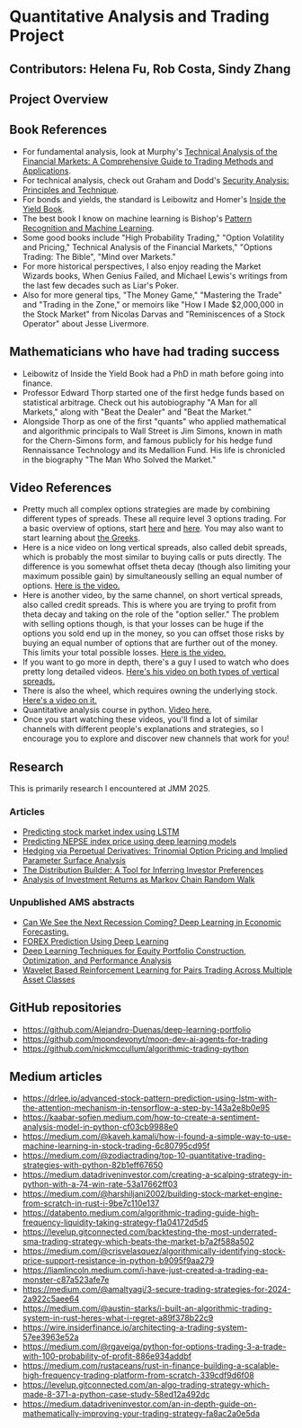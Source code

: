# Quantitative Analysis and Trading Project

## Contributors: Helena Fu, Rob Costa, Sindy Zhang

## Project Overview

## Book References

- For fundamental analysis, look at Murphy's [Technical Analysis of the Financial Markets: A Comprehensive Guide to Trading Methods and Applications](https://github.com/ShamaUgale/myBooks/blob/master/John%20J%20Murphy%20-%20Technical%20Analysis%20Of%20The%20Financial%20Markets.pdf).
- For technical analysis, check out Graham and Dodd's [Security Analysis: Principles and Technique](https://glenbradford.com/files/Stocks/security-analysis-benjamin-graham-6th-edition-pdf-february-24-2010-12-08-am-3-0-meg.pdf).
- For bonds and yields, the standard is Leibowitz and Homer's [Inside the Yield Book](https://archive.org/details/insideyieldbookn00home).
- The best book I know on machine learning is Bishop's [Pattern Recognition and Machine Learning](https://www.microsoft.com/en-us/research/uploads/prod/2006/01/Bishop-Pattern-Recognition-and-Machine-Learning-2006.pdf).
- Some good books include "High Probability Trading," "Option Volatility and Pricing," Technical Analysis of the Financial Markets," "Options Trading: The Bible", "Mind over Markets."
- For more historical perspectives, I also enjoy reading the Market Wizards books, When Genius Failed, and Michael Lewis's writings from the last few decades such as Liar's Poker.
- Also for more general tips, "The Money Game," "Mastering the Trade" and "Trading in the Zone," or memoirs like "How I Made $2,000,000 in the Stock Market" from Nicolas Darvas and "Reminiscences of a Stock Operator" about Jesse Livermore.

## Mathematicians who have had trading success
- Leibowitz of Inside the Yield Book had a PhD in math before going into finance.
- Professor Edward Thorp started one of the first hedge funds based on statistical arbitrage. Check out his autobiography "A Man for all Markets," along with "Beat the Dealer" and "Beat the Market."
- Alongside Thorp as one of the first "quants" who applied mathematical and algorithmic principals to Wall Street is Jim Simons, known in math for the Chern-Simons form, and famous publicly for his hedge fund Rennaissance Technology and its Medallion Fund. His life is chronicled in the biography "The Man Who Solved the Market."

## Video References

- Pretty much all complex options strategies are made by combining different types of spreads. These all require level 3 options trading. For a basic overview of options, start [here](https://www.youtube.com/watch?v=4HMm6mBvGKE) and [here](https://www.youtube.com/watch?v=MiybniIIvx0). You may also want to start learning about [the Greeks](https://www.youtube.com/watch?v=kCJcEOYuuII).
- Here is a nice video on long vertical spreads, also called debit spreads, which is probably the most similar to buying calls or puts directly. The difference is you somewhat offset theta decay (though also limiting your maximum possible gain) by simultaneously selling an equal number of options. [Here is the video.](https://www.youtube.com/watch?v=1SVswX2V_vE)
- Here is another video, by the same channel, on short vertical spreads, also called credit spreads. This is where you are trying to profit from theta decay and taking on the role of the "option seller." The problem with selling options though, is that your losses can be huge if the options you sold end up in the money, so you can offset those risks by buying an equal number of options that are further out of the money. This limits your total possible losses. [Here is the video.](https://www.youtube.com/watch?v=6_0SbRaHv1U)
- If you want to go more in depth, there's a guy I used to watch who does pretty long detailed videos. [Here's his video on both types of vertical spreads.](https://www.youtube.com/watch?v=mwttDWfDQ9c)
- There is also the wheel, which requires owning the underlying stock. [Here's a video on it.](https://www.youtube.com/watch?v=EcsErh9Airs&t=395s)
- Quantitative analysis course in python. [Video here.](https://youtu.be/a0rcZkJP4RQ?si=m9CgyBVBmF9W1DNS)
- Once you start watching these videos, you'll find a lot of similar channels with different people's explanations and strategies, so I encourage you to explore and discover new channels that work for you!


## Research

This is primarily research I encountered at JMM 2025.

### Articles
- [Predicting stock market index using LSTM](https://www.sciencedirect.com/science/article/pii/S2666827022000378)
- [Predicting NEPSE index price using deep learning models](https://www.sciencedirect.com/science/article/pii/S2666827022000706)
- [Hedging via Perpetual Derivatives: Trinomial Option Pricing and Implied Parameter Surface Analysis](https://arxiv.org/abs/2410.04748)
- [The Distribution Builder: A Tool for Inferring Investor Preferences](https://web.stanford.edu/~wfsharpe/art/qpaper/qpaper.html)
- [Analysis of Investment Returns as Markov Chain Random Walk](https://onlinelibrary.wiley.com/doi/10.1155/2024/3966566)

### Unpublished AMS abstracts
- [Can We See the Next Recession Coming? Deep Learning in Economic Forecasting.](https://meetings.ams.org/math/jmm2025/meetingapp.cgi/Paper/41055)
- [FOREX Prediction Using Deep Learning](https://meetings.ams.org/math/jmm2025/meetingapp.cgi/Paper/43462)
- [Deep Learning Techniques for Equity Portfolio Construction, Optimization, and Performance Analysis](https://meetings.ams.org/math/jmm2025/meetingapp.cgi/Paper/45238)
- [Wavelet Based Reinforcement Learning for Pairs Trading Across Multiple Asset Classes](https://meetings.ams.org/math/jmm2025/meetingapp.cgi/Paper/45119)

## GitHub repositories
- https://github.com/Alejandro-Duenas/deep-learning-portfolio
- https://github.com/moondevonyt/moon-dev-ai-agents-for-trading
- https://github.com/nickmccullum/algorithmic-trading-python

## Medium articles
- https://drlee.io/advanced-stock-pattern-prediction-using-lstm-with-the-attention-mechanism-in-tensorflow-a-step-by-143a2e8b0e95
- https://kaabar-sofien.medium.com/how-to-create-a-sentiment-analysis-model-in-python-cf03cb9988e0
- https://medium.com/@kaveh.kamali/how-i-found-a-simple-way-to-use-machine-learning-in-stock-trading-6c80795cd95f
- https://medium.com/@zodiactrading/top-10-quantitative-trading-strategies-with-python-82b1eff67650
- https://medium.datadriveninvestor.com/creating-a-scalping-strategy-in-python-with-a-74-win-rate-53a17662ff03
- https://medium.com/@harshiljani2002/building-stock-market-engine-from-scratch-in-rust-i-9be7c110e137
- https://databento.medium.com/algorithmic-trading-guide-high-frequency-liquidity-taking-strategy-f1a04172d5d5
- https://levelup.gitconnected.com/backtesting-the-most-underrated-sma-trading-strategy-which-beats-the-market-b7a2f588a502
- https://medium.com/@crisvelasquez/algorithmically-identifying-stock-price-support-resistance-in-python-b9095f9aa279
- https://liamlincoln.medium.com/i-have-just-created-a-trading-ea-monster-c87a523afe7e
- https://medium.com/@amaltyagi/3-secure-trading-strategies-for-2024-2a922c5aee64
- https://medium.com/@austin-starks/i-built-an-algorithmic-trading-system-in-rust-heres-what-i-regret-a89f378b22c9
- https://wire.insiderfinance.io/architecting-a-trading-system-57ee3963e52a
- https://medium.com/@rgaveiga/python-for-options-trading-3-a-trade-with-100-probability-of-profit-886e934addbf
- https://medium.com/rustaceans/rust-in-finance-building-a-scalable-high-frequency-trading-platform-from-scratch-339cdf9d6f08
- https://levelup.gitconnected.com/an-algo-trading-strategy-which-made-8-371-a-python-case-study-58ed12a492dc
- https://medium.datadriveninvestor.com/an-in-depth-guide-on-mathematically-improving-your-trading-strategy-fa8ac2a0e5da

